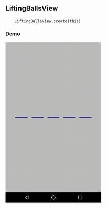 ## LiftingBallsView

```
    LiftingBallsView.create(this)
```

### Demo

<img src="https://github.com/Anwesh43/LinkedLiftingBallsView/blob/master/demo/liftingballsview.gif" width="300px" height="500px">
